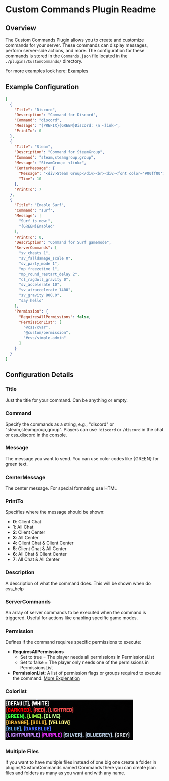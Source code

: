 # Custom Commands Plugin Readme

## Overview

The Custom Commands Plugin allows you to create and customize commands for your server. These commands can display messages, perform server-side actions, and more. The configuration for these commands is stored in the `Commands.json` file located in the `./plugins/CustomCommands/` directory.

For more examples look here: [Examples](https://github.com/HerrMagiic/CSS-CreateCustomCommands/tree/main/Examples)

## Example Configuration

```json
[
  {
    "Title": "Discord",
    "Description": "Command for Discord",
    "Command": "discord",
    "Message": "{PREFIX}{GREEN}Discord: \n <link>",
    "PrintTo": 0
  },
  {
    "Title": "Steam",
    "Description": "Command for SteamGroup",
    "Command": "steam,steamgroup,group",
    "Message": "SteamGroup: <link>",
    "CenterMessage": {
      "Message": "<div>Steam Group</div><br><div><font color='#00ff00'>https...</font></div>",
      "Time": 10
    },
    "PrintTo": 7
  },
  {
    "Title": "Enable Surf",
    "Command": "surf",
    "Message": [
      "Surf is now:",
      "{GREEN}Enabled"
    ],
    "PrintTo": 0,
    "Description": "Command for Surf gamemode",
    "ServerCommands": [
      "sv_cheats 1",
      "sv_falldamage_scale 0",
      "sv_party_mode 1",
      "mp_freezetime 1",
      "mp_round_restart_delay 2",
      "cl_ragdoll_gravity 0",
      "sv_accelerate 10",
      "sv_airaccelerate 1400",
      "sv_gravity 800.0",
      "say hello"
    ],
    "Permission": {
      "RequiresAllPermissions": false,
      "PermissionList": [
        "@css/cvar",
        "@custom/permission",
        "#css/simple-admin"
      ]
    }
  }
]
```

## Configuration Details

### Title

Just the title for your command. Can be anything or empty.

### Command

Specify the commands as a string, e.g., "discord" or "steam,steamgroup,group". Players can use `!discord` or `/discord` in the chat or css_discord in the console.

### Message

The message you want to send. You can use color codes like {GREEN} for green text.

### CenterMessage

The center message. For special formating use HTML

### PrintTo

Specifies where the message should be shown:

- **0**: Client Chat
- **1**: All Chat
- **2**: Client Center
- **3**: All Center
- **4**: Client Chat & Client Center
- **5**: Client Chat & All Center
- **6**: All Chat & Client Center
- **7**: All Chat & All Center

### Description

A description of what the command does. This will be shown when do css_help

### ServerCommands

An array of server commands to be executed when the command is triggered. Useful for actions like enabling specific game modes.

### Permission

Defines if the command requires specific permissions to execute:

- **RequiresAllPermissions**
  - Set to true 	= The player needs all permissions in PermissionsList
  - Set to false 	= The player only needs one of the permissions in PermissionsList
- **PermissionList**: A list of permission flags or groups required to execute the command. [More Explenation](https://docs.cssharp.dev/docs/admin-framework/defining-admins.html)

### Colorlist

![CS2Colors](.github/img/ColorsCS2.png)

### Multiple Files

If you want to have multiple files instead of one big one create a folder in plugins/CustomCommands named Commands there you can create json files and folders as many as you want and with any name.
